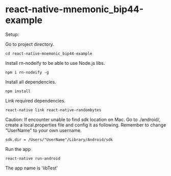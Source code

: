 # react-native-mnemonic_bip44-example

Setup:

Go to project directory.

`cd react-native-mnemonic_bip44-example`

Install rn-nodeify to be able to use Node.js libs.

`npm i rn-nodeify -g`

Install all dependencies.

`npm install`

Link required dependencies.

`react-native link react-native-randombytes`

Caution: 
If encounter unable to find sdk location on Mac.
Go to ./android/, create a local.properties file and config it as following.
Remember to change "UserName" to your own username.

`sdk.dir = /Users/"UserName"/Library/Android/sdk`

Run the app

`react-native run-android`

The app name is 'libTest'
